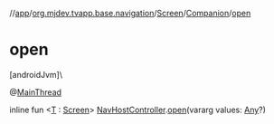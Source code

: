 //[app](../../../../index.md)/[org.mjdev.tvapp.base.navigation](../../index.md)/[Screen](../index.md)/[Companion](index.md)/[open](open.md)

# open

[androidJvm]\

@[MainThread](https://developer.android.com/reference/kotlin/androidx/annotation/MainThread.html)

inline fun &lt;[T](open.md) : [Screen](../index.md)&gt; [NavHostController](https://developer.android.com/reference/kotlin/androidx/navigation/NavHostController.html).[open](open.md)(vararg values: [Any](https://kotlinlang.org/api/latest/jvm/stdlib/kotlin/-any/index.html)?)
